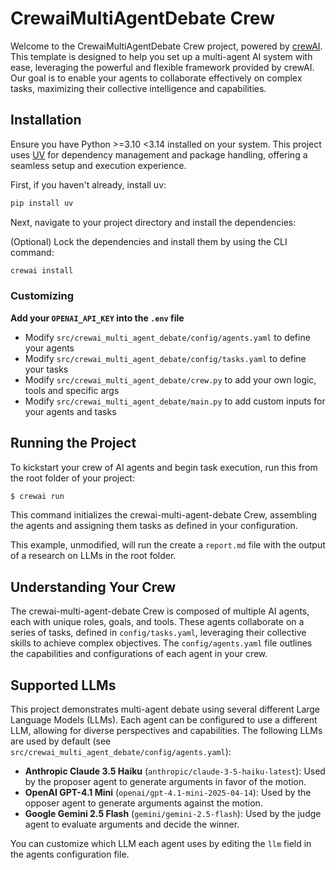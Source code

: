 # CrewaiMultiAgentDebate Crew

Welcome to the CrewaiMultiAgentDebate Crew project, powered by [crewAI](https://crewai.com). This template is designed to help you set up a multi-agent AI system with ease, leveraging the powerful and flexible framework provided by crewAI. Our goal is to enable your agents to collaborate effectively on complex tasks, maximizing their collective intelligence and capabilities.

## Installation

Ensure you have Python >=3.10 <3.14 installed on your system. This project uses [UV](https://docs.astral.sh/uv/) for dependency management and package handling, offering a seamless setup and execution experience.

First, if you haven't already, install uv:

```bash
pip install uv
```

Next, navigate to your project directory and install the dependencies:

(Optional) Lock the dependencies and install them by using the CLI command:
```bash
crewai install
```
### Customizing

**Add your `OPENAI_API_KEY` into the `.env` file**

- Modify `src/crewai_multi_agent_debate/config/agents.yaml` to define your agents
- Modify `src/crewai_multi_agent_debate/config/tasks.yaml` to define your tasks
- Modify `src/crewai_multi_agent_debate/crew.py` to add your own logic, tools and specific args
- Modify `src/crewai_multi_agent_debate/main.py` to add custom inputs for your agents and tasks

## Running the Project

To kickstart your crew of AI agents and begin task execution, run this from the root folder of your project:

```bash
$ crewai run
```

This command initializes the crewai-multi-agent-debate Crew, assembling the agents and assigning them tasks as defined in your configuration.

This example, unmodified, will run the create a `report.md` file with the output of a research on LLMs in the root folder.

## Understanding Your Crew

The crewai-multi-agent-debate Crew is composed of multiple AI agents, each with unique roles, goals, and tools. These agents collaborate on a series of tasks, defined in `config/tasks.yaml`, leveraging their collective skills to achieve complex objectives. The `config/agents.yaml` file outlines the capabilities and configurations of each agent in your crew.

## Supported LLMs

This project demonstrates multi-agent debate using several different Large Language Models (LLMs). Each agent can be configured to use a different LLM, allowing for diverse perspectives and capabilities. The following LLMs are used by default (see `src/crewai_multi_agent_debate/config/agents.yaml`):

- **Anthropic Claude 3.5 Haiku** (`anthropic/claude-3-5-haiku-latest`): Used by the proposer agent to generate arguments in favor of the motion.
- **OpenAI GPT-4.1 Mini** (`openai/gpt-4.1-mini-2025-04-14`): Used by the opposer agent to generate arguments against the motion.
- **Google Gemini 2.5 Flash** (`gemini/gemini-2.5-flash`): Used by the judge agent to evaluate arguments and decide the winner.

You can customize which LLM each agent uses by editing the `llm` field in the agents configuration file.

